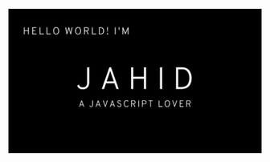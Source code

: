 ![Test Image 1](https://github.com/jahid-bd/jahid-bd/blob/2284afbcbbaaef9666c333d9745e2a8d7988ef2e/profile.png)
<!--
**jahid-bd/jahid-bd** is a ✨ _special_ ✨ repository because its `README.md` (this file) appears on your GitHub profile.

Here are some ideas to get you started:

- 🔭 I’m currently working on ... Front-End Web Developing
- 🌱 I’m currently learning ... MERN Stack
- 👯 I’m looking to collaborate on ...
- 🤔 I’m looking for help with ...
- 💬 Ask me about ...
- 📫 How to reach me: ...
- 😄 Pronouns: ...
- ⚡ Fun fact: ...
-->
